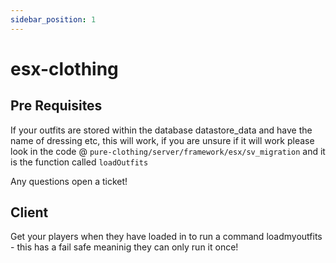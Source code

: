 ```yaml
---
sidebar_position: 1
---
```


# esx-clothing

## Pre Requisites

If your outfits are stored within the database datastore_data and have the name of dressing etc, this will work, if you are unsure if it will work please look in the code @ `pure-clothing/server/framework/esx/sv_migration` and it is the function called `loadOutfits`

Any questions open a ticket!

## Client

Get your players when they have loaded in to run a command loadmyoutfits - this has a fail safe meaninig they can only run it once!
